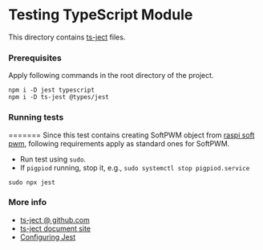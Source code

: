 # Testing TypeScript Module

This directory
contains [ts-ject](https://github.com/kulshekhar/ts-jest) files.

### Prerequisites

Apply following commands in the root directory of the project.

```Shell
npm i -D jest typescript
npm i -D ts-jest @types/jest
```

### Running tests
=======
Since this test contains creating SoftPWM object from 
[raspi soft pwm](https://github.com/nebrius/raspi-soft-pwm),
following requirements apply as standard ones for SoftPWM.

- Run test using `sudo`.
- If `pigpiod` running, stop it, e.g., `sudo systemctl stop pigpiod.service`

```Shell
sudo npx jest
```

### More info

- [ts-ject @ github.com](https://github.com/kulshekhar/ts-jest)
- [ts-ject document site](https://kulshekhar.github.io/ts-jest/)
- [Configuring Jest](https://jestjs.io/docs/en/22.x/configuration)
